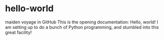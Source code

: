 # hello-world
maiden voyage in GitHub
This is the opening documentation: Hello, world! I am setting up to do a bunch of Python programming, and stumbled into this great facility!
